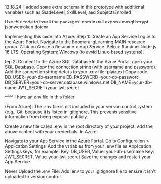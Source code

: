 12.18.24: I added some extra schema in this prototype with additional variables such as GradeLevel, SkillLevel, and SubjectsEnrolled

Use this code to install the packages: npm install express mssql bcrypt jsonwebtoken dotenv





Implementing this code into Azure:
Step 1: Create an App Service
Log in to the Azure Portal.
Navigate to the BoomerangLearning-MAIN resource group.
Click on Create a Resource > App Service.
Select:
Runtime: Node.js 16 LTS.
Operating System: Windows (to avoid Linux-based systems).

tep 2: Connect to the Azure SQL Database
In the Azure Portal, open your SQL Database.
Copy the connection string (with username and password).
Add the connection string details to your .env file:
plaintext
Copy code
DB_USER=your-db-username
DB_PASSWORD=your-db-password
DB_SERVER=your-db-server.database.windows.net
DB_NAME=your-db-name
JWT_SECRET=your-jwt-secret

^^^^
I have an env file in this folder



(From Azure): 
The .env file is not included in your version control system (e.g., Git) because it is listed in .gitignore. This prevents sensitive information from being exposed publicly.

Create a new file called .env in the root directory of your project.
Add the above content with your credentials.
In Azure:

Navigate to your App Service in the Azure Portal.
Go to Configuration > Application Settings.
Add the variables from your .env file as Application Settings keys, for example:
Key: DB_USER, Value: your-db-username
Key: JWT_SECRET, Value: your-jwt-secret
Save the changes and restart your App Service.

Never Upload the .env File: Add .env to your .gitignore file to ensure it isn’t uploaded to version control.